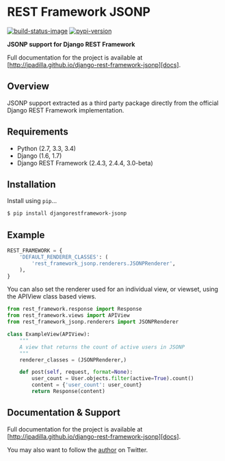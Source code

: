 # REST Framework JSONP

[![build-status-image]][travis]
[![pypi-version]][pypi]

**JSONP support for Django REST Framework**

Full documentation for the project is available at [http://jpadilla.github.io/django-rest-framework-jsonp][docs].

## Overview

JSONP support extracted as a third party package directly from the official Django REST Framework implementation.

## Requirements

* Python (2.7, 3.3, 3.4)
* Django (1.6, 1.7)
* Django REST Framework (2.4.3, 2.4.4, 3.0-beta)

## Installation

Install using `pip`...

```bash
$ pip install djangorestframework-jsonp
```

## Example

```python
REST_FRAMEWORK = {
    'DEFAULT_RENDERER_CLASSES': (
        'rest_framework_jsonp.renderers.JSONPRenderer',
    ),
}
```

You can also set the renderer used for an individual view, or viewset, using the APIView class based views.

```python
from rest_framework.response import Response
from rest_framework.views import APIView
from rest_framework_jsonp.renderers import JSONPRenderer

class ExampleView(APIView):
    """
    A view that returns the count of active users in JSONP
    """
    renderer_classes = (JSONPRenderer,)

    def post(self, request, format=None):
        user_count = User.objects.filter(active=True).count()
        content = {'user_count': user_count}
        return Response(content)
```

## Documentation & Support

Full documentation for the project is available at [http://jpadilla.github.io/django-rest-framework-jsonp][docs].

You may also want to follow the [author][jpadilla] on Twitter.


[build-status-image]: https://secure.travis-ci.org/jpadilla/django-rest-framework-jsonp.png?branch=master
[travis]: http://travis-ci.org/jpadilla/django-rest-framework-jsonp?branch=master
[pypi-version]: https://pypip.in/version/djangorestframework-jsonp/badge.svg
[pypi]: https://pypi.python.org/pypi/djangorestframework-jsonp
[docs]: http://jpadilla.github.io/django-rest-framework-jsonp
[jpadilla]: https://twitter.com/jpadilla_
